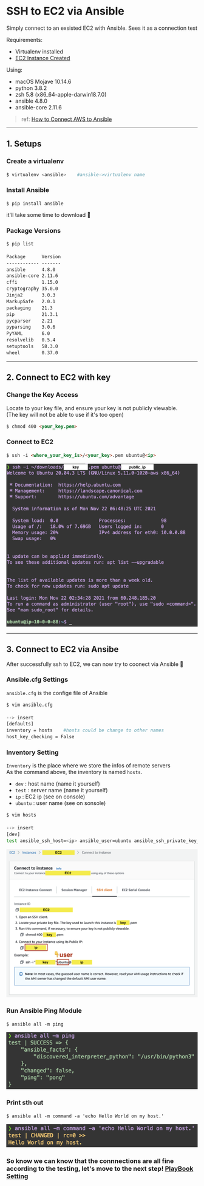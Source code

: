 # SSH to EC2 via Ansible 
Simply connect to an exsisted EC2 with Ansible. Sees it as a connection test

Requirements:
- Virtualenv installed
- [EC2 Instance Created](https://github.com/alliehayashi/Tutorials/blob/master/0-create-aws-ec2.md)
  
Using: 
- macOS Mojave 10.14.6
- python 3.8.2
- zsh 5.8 (x86_64-apple-darwin18.7.0)
- ansible 4.8.0
- ansible-core 2.11.6
>ref: [How to Connect AWS to Ansible](https://networknuts.net/how-to-connect-aws-to-ansible/)
---
## 1. Setups
### Create a virtualenv 
```bash
$ virtualenv <ansible>    #ansible->virtualenv name
```
### Install Ansible
```
$ pip install ansible 
```
it'll take some time to download 🌝
### Package Versions
```markdown
$ pip list
  
Package      Version
------------ -------
ansible      4.8.0
ansible-core 2.11.6
cffi         1.15.0
cryptography 35.0.0
Jinja2       3.0.3
MarkupSafe   2.0.1
packaging    21.3
pip          21.3.1
pycparser    2.21
pyparsing    3.0.6
PyYAML       6.0
resolvelib   0.5.4
setuptools   58.3.0
wheel        0.37.0
```
---
## 2. Connect to EC2 with key
### Change the Key Access
Locate to your key file, and ensure your key is not publicly viewable.   
(The key will not be able to use if it's too open)
```markdown
$ chmod 400 <your_key.pem>
```
### Connect to EC2
```markdown
$ ssh -i <where_your_key_is>/<your_key>.pem ubuntu@<ip>
```
![4](https://github.com/alliehayashi/Markdown_Pictures/raw/master/ansible/04-ssh%20-i%20~:downloads:allie_ec2.pem%20ubuntu%4018.170.55.26.png)  


---
## 3. Connect to EC2 via Ansibe
After successfully ssh to EC2, we can now try to coonect via Ansible 🥳
### Ansible.cfg Settings
`ansible.cfg` is the confige file of Ansible
```bash
$ vim ansible.cfg  
  
--> insert   
[defaults]
inventory = hosts    #hosts could be change to other names
host_key_checking = False    
```
### Inventory Setting
`Inventory` is the place where we store the infos of remote servers  
As the command above, the inventory is named `hosts`.   
- `dev` : host name (name it yourself)
- `test` : server name (name it yourself)
- `ip` : EC2 ip (see on console)
- `ubuntu` : user name (see on sonsole)
```bash
$ vim hosts  

--> insert   
[dev] 
test ansible_ssh_host=<ip> ansible_user=ubuntu ansible_ssh_private_key_file=<where_your_key_is>/<your_key>.pem
```
![9](https://github.com/alliehayashi/Markdown_Pictures/raw/master/ansible/09-ec2-connect.png)

### Run Ansible Ping Module
```
$ ansible all -m ping
```
![10](https://github.com/alliehayashi/Markdown_Pictures/raw/master/ansible/10-ansible-all-m-ping.png)

### Print sth out
```
$ ansible all -m command -a 'echo Hello World on my host.'
```
![3](https://github.com/alliehayashi/Markdown_Pictures/raw/master/ansible/03-ansible%20all%20-m%20command%20-a%20'echo%20Hello%20World%20on%20my%20host.'.png)

### So know we can know that the connnections are all fine according to the testing, let's move to the next step! [PlayBook Setting]()